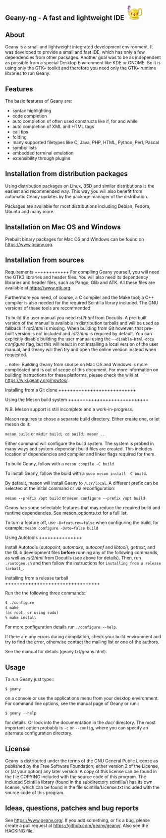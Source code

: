 Geany-ng - A fast and lightweight IDE&nbsp;&nbsp;<img src="https://raw.githubusercontent.com/Alex313031/geany-ng/master/icons/geany256.png" width="48">
----------------------------------


About
-----
Geany is a small and lightweight integrated development environment.
It was developed to provide a small and fast IDE, which has only a
few dependencies from other packages. Another goal was to be as independent
as possible from a special Desktop Environment like KDE or GNOME. So it
is using only the GTK+ toolkit and therefore you need only the
GTK+ runtime libraries to run Geany.


Features
--------
The basic features of Geany are:

- syntax highlighting
- code completion
- auto completion of often used constructs like if, for and while
- auto completion of XML and HTML tags
- call tips
- folding
- many supported filetypes like C, Java, PHP, HTML, Python, Perl, Pascal
- symbol lists
- embedded terminal emulation
- extensibility through plugins


Installation from distribution packages
---------------------------------------
Using distribution packages on Linux, BSD and similar distributions
is the easiest and recommended way. This way you will also benefit
from automatic Geany updates by the package manager of the distribution.

Packages are available for most distributions including Debian, Fedora, Ubuntu
and many more.


Installation on Mac OS and Windows
----------------------------------
Prebuilt binary packages for Mac OS and Windows can be found on
https://www.geany.org.


Installation from sources
-------------------------

Requirements
++++++++++++
For compiling Geany yourself, you will need the GTK3 libraries and 
header files. You will also need its dependency libraries and header 
files, such as Pango, Glib and ATK. All these files are available at 
https://www.gtk.org.

Furthermore you need, of course, a C compiler and the Make tool; a C++
compiler is also needed for the required Scintilla library included. The
GNU versions of these tools are recommended.


To build the user manual you need *rst2html* from Docutils. A pre-built
version of the manual is available in distribution tarballs and will be used as
fallback if *rst2html* is missing. When building from Git however, that
pre-built version is not included and *rst2html* is required by default.
You can explicitly disable building the user manual using the
``--disable-html-docs`` *configure* flag, but this will result in not
installing a local version of the user manual, and Geany will then try
and open the online version instead when requested.


.. note::
    Building Geany from source on Mac OS and Windows is more complicated
    and is out of scope of this document. For more information on
    building instructions for these platforms, please check the wiki
    at https://wiki.geany.org/howtos/.

Installing from a Git clone
+++++++++++++++++++++++++++

Using the Meson build system
++++++++++++++++++++++++++++

N.B. Meson support is still incomplete and a work-in-progress.

Meson requires to chose a separate build directory. Either create
one, or let meson do it:

`meson build` or `mkdir build; cd build; meson ..`

Either command will configure the build system. The system is probed
in many ways and system-dependant build files are created. This includes
location of dependencies and compiler and linker flags required for them.

To build Geany, follow with a `meson compile -C build`

To install Geany, follow the build with a `sudo meson install -C build`.

By default, meson will install Geany to `/usr/local`. A different
prefix can be selected at the initial command or via reconfiguration:

`meson --prefix /opt build` or `meson configure --prefix /opt build`

Geany has some selectable features that may reduce the required
build and runtime dependencies. See meson_optionts.txt for a full list.

To turn a feature off, use `-D<feature>=false` when configuring the build,
for example: `meson configure -Dvte=false build`

Using Autotools
+++++++++++++++

Install Autotools (*autopoint*, *automake*, *autoconf* and *libtool*),
*gettext*, and the GLib development files **before** running any of the
following commands, as well as *rst2html* from Docutils (see above for
details). Then, run ``./autogen.sh`` and then follow the instructions for
`installing from a release tarball`_.

Installing from a release tarball
+++++++++++++++++++++++++++++++++

Run the the following three commands::

    $ ./configure
    $ make
    (as root, or using sudo)
    % make install

For more configuration details run ``./configure --help``.

If there are any errors during compilation, check your build environment
and try to find the error, otherwise contact the mailing list or one of
the authors.

See the manual for details (geany.txt/geany.html).


Usage
-----
To run Geany just type::

    $ geany

on a console or use the applications menu from your desktop environment.
For command line options, see the manual page of Geany or run::

    $ geany --help

for details. Or look into the documentation in the *doc/* directory.
The most important option probably is ``-c`` or ``--config``, where you can
specify an alternate configuration directory.


License
-------
Geany is distributed under the terms of the GNU General Public License
as published by the Free Software Foundation; either version 2 of the
License, or (at your option) any later version.  A copy of this license
can be found in the file COPYING included with the source code of this
program.
The included Scintilla library (found in the subdirectory scintilla/)
has its own license, which can be found in the file scintilla/License.txt
included with the source code of this program.


Ideas, questions, patches and bug reports
-----------------------------------------
See https://www.geany.org/.
If you add something, or fix a bug, please create a pull request at
https://github.com/geany/geany/. Also see the HACKING file.
